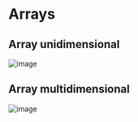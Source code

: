 # Arrays

## Array unidimensional

![image](https://github.com/profeMelola/Programacion-04-2023-24/assets/91023374/ad1a489e-14e0-4470-a43c-7abfbf070019)

## Array multidimensional

![image](https://github.com/profeMelola/Programacion-04-2023-24/assets/91023374/99acb097-354b-459f-ae17-1e33d2b6dc08)



